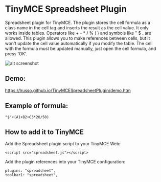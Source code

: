 # TinyMCE Spreadsheet Plugin

Spreadsheet plugin for TinyMCE. The plugin stores the cell formula as a class name in the cell tag and inserts the result as the cell value. It only works inside tables. Operators like + - * / % ( ) and symbols like " $ . are allowed. This plugin allows you to make references between cells, but it won't update the cell value automatically if you modify the table. The cell with the formula must be updated manually, just open the cell formula, and press 'OK'.

![alt screenshot](https://raw.githubusercontent.com/lrusso/TinyMCESpreadsheetPlugin/master/spreadsheet.png)

## Demo:

https://lrusso.github.io/TinyMCESpreadsheetPlugin/demo.htm

## Example of formula:

```
"$"+(A1+B2+C3*20/50)
```

## How to add it to TinyMCE

Add the Spreadsheet plugin script to your TinyMCE Web:
```
<script src="spreadsheet.js"></script> 
```

Add the plugin references into your TinyMCE configuration:
```
plugins: "spreadsheet",
toolbar1: "spreadsheet",
```
